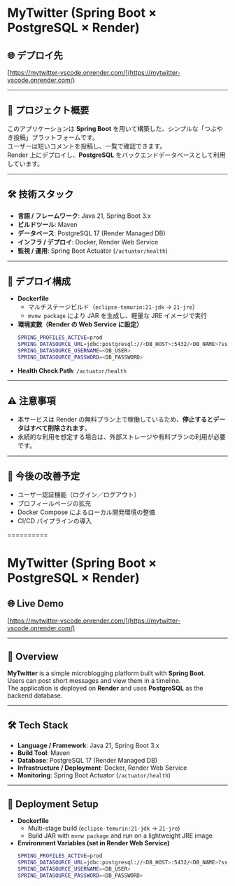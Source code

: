 # MyTwitter (Spring Boot × PostgreSQL × Render)

## 🌐 デプロイ先
[https://mytwitter-vscode.onrender.com/](https://mytwitter-vscode.onrender.com/)

---

## 📖 プロジェクト概要
このアプリケーションは **Spring Boot** を用いて構築した、シンプルな「つぶやき投稿」プラットフォームです。  
ユーザーは短いコメントを投稿し、一覧で確認できます。  
Render 上にデプロイし、**PostgreSQL** をバックエンドデータベースとして利用しています。

---

## 🛠️ 技術スタック
- **言語 / フレームワーク**: Java 21, Spring Boot 3.x  
- **ビルドツール**: Maven  
- **データベース**: PostgreSQL 17 (Render Managed DB)  
- **インフラ / デプロイ**: Docker, Render Web Service  
- **監視 / 運用**: Spring Boot Actuator (`/actuator/health`)  

---

## 🚀 デプロイ構成
- **Dockerfile**
  - マルチステージビルド（`eclipse-temurin:21-jdk` → `21-jre`）
  - `mvnw package` により JAR を生成し、軽量な JRE イメージで実行
- **環境変数（Render の Web Service に設定）**
  ```bash
  SPRING_PROFILES_ACTIVE=prod
  SPRING_DATASOURCE_URL=jdbc:postgresql://<DB_HOST>:5432/<DB_NAME>?sslmode=require
  SPRING_DATASOURCE_USERNAME=<DB_USER>
  SPRING_DATASOURCE_PASSWORD=<DB_PASSWORD>

- **Health Check Path**: `/actuator/health`  

---

## ⚠️ 注意事項
- 本サービスは Render の無料プラン上で稼働しているため、**停止するとデータはすべて削除されます**。  
- 永続的な利用を想定する場合は、外部ストレージや有料プランの利用が必要です。  

---

## 📌 今後の改善予定
- ユーザー認証機能（ログイン／ログアウト）  
- プロフィールページの拡充  
- Docker Compose によるローカル開発環境の整備  
- CI/CD パイプラインの導入  

==========
# MyTwitter (Spring Boot × PostgreSQL × Render)

## 🌐 Live Demo
[https://mytwitter-vscode.onrender.com/](https://mytwitter-vscode.onrender.com/)

---

## 📖 Overview
**MyTwitter** is a simple microblogging platform built with **Spring Boot**.  
Users can post short messages and view them in a timeline.  
The application is deployed on **Render** and uses **PostgreSQL** as the backend database.

---

## 🛠️ Tech Stack
- **Language / Framework**: Java 21, Spring Boot 3.x  
- **Build Tool**: Maven  
- **Database**: PostgreSQL 17 (Render Managed DB)  
- **Infrastructure / Deployment**: Docker, Render Web Service  
- **Monitoring**: Spring Boot Actuator (`/actuator/health`)  

---

## 🚀 Deployment Setup
- **Dockerfile**
  - Multi-stage build (`eclipse-temurin:21-jdk` → `21-jre`)  
  - Build JAR with `mvnw package` and run on a lightweight JRE image  
- **Environment Variables (set in Render Web Service)**
  ```bash
  SPRING_PROFILES_ACTIVE=prod
  SPRING_DATASOURCE_URL=jdbc:postgresql://<DB_HOST>:5432/<DB_NAME>?sslmode=require
  SPRING_DATASOURCE_USERNAME=<DB_USER>
  SPRING_DATASOURCE_PASSWORD=<DB_PASSWORD>
